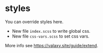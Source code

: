 # styles

You can override styles here.

-   New file `index.scss` to write global css.
-   New file `css-vars.scss` to set css vars.

<!-- todo: new docs -->

More info see <https://valaxy.site/guide/extend>.
